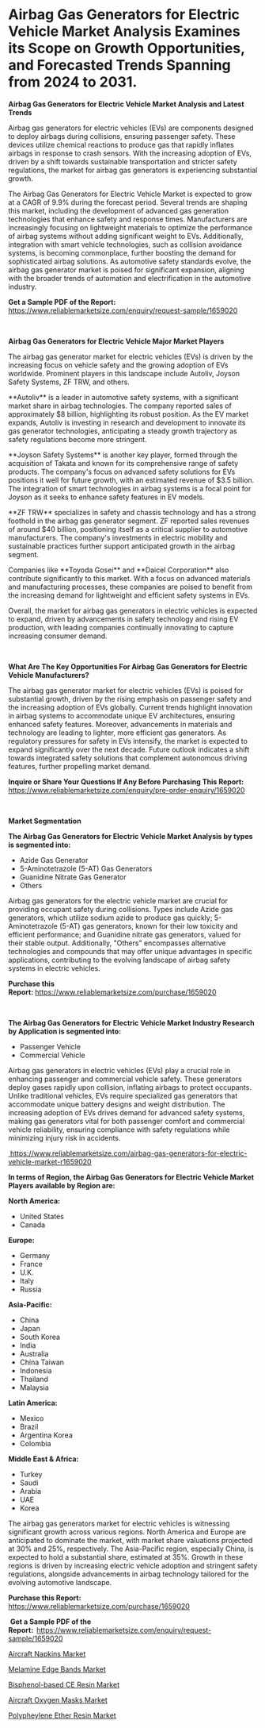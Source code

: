 <p><h1>Airbag Gas Generators for Electric Vehicle Market Analysis Examines its Scope on Growth Opportunities, and Forecasted Trends Spanning from 2024 to 2031.</h1></p><p><strong>Airbag Gas Generators for Electric Vehicle Market Analysis and Latest Trends</strong></p>
<p><p>Airbag gas generators for electric vehicles (EVs) are components designed to deploy airbags during collisions, ensuring passenger safety. These devices utilize chemical reactions to produce gas that rapidly inflates airbags in response to crash sensors. With the increasing adoption of EVs, driven by a shift towards sustainable transportation and stricter safety regulations, the market for airbag gas generators is experiencing substantial growth.</p><p>The Airbag Gas Generators for Electric Vehicle Market is expected to grow at a CAGR of 9.9% during the forecast period. Several trends are shaping this market, including the development of advanced gas generation technologies that enhance safety and response times. Manufacturers are increasingly focusing on lightweight materials to optimize the performance of airbag systems without adding significant weight to EVs. Additionally, integration with smart vehicle technologies, such as collision avoidance systems, is becoming commonplace, further boosting the demand for sophisticated airbag solutions. As automotive safety standards evolve, the airbag gas generator market is poised for significant expansion, aligning with the broader trends of automation and electrification in the automotive industry.</p></p>
<p><strong>Get a Sample PDF of the Report:&nbsp;</strong> <a href="https://www.reliablemarketsize.com/enquiry/request-sample/1659020?utm_campaign=1413&utm_medium=2&utm_source=Github&utm_content=ia&utm_term=12102024&utm_id=airbag-gas-generators-for-electric-vehicle">https://www.reliablemarketsize.com/enquiry/request-sample/1659020</a></p>
<p>&nbsp;</p>
<p><strong>Airbag Gas Generators for Electric Vehicle Major Market Players</strong></p>
<p><p>The airbag gas generator market for electric vehicles (EVs) is driven by the increasing focus on vehicle safety and the growing adoption of EVs worldwide. Prominent players in this landscape include Autoliv, Joyson Safety Systems, ZF TRW, and others.</p><p>**Autoliv** is a leader in automotive safety systems, with a significant market share in airbag technologies. The company reported sales of approximately $8 billion, highlighting its robust position. As the EV market expands, Autoliv is investing in research and development to innovate its gas generator technologies, anticipating a steady growth trajectory as safety regulations become more stringent.</p><p>**Joyson Safety Systems** is another key player, formed through the acquisition of Takata and known for its comprehensive range of safety products. The company's focus on advanced safety solutions for EVs positions it well for future growth, with an estimated revenue of $3.5 billion. The integration of smart technologies in airbag systems is a focal point for Joyson as it seeks to enhance safety features in EV models.</p><p>**ZF TRW** specializes in safety and chassis technology and has a strong foothold in the airbag gas generator segment. ZF reported sales revenues of around $40 billion, positioning itself as a critical supplier to automotive manufacturers. The company's investments in electric mobility and sustainable practices further support anticipated growth in the airbag segment.</p><p>Companies like **Toyoda Gosei** and **Daicel Corporation** also contribute significantly to this market. With a focus on advanced materials and manufacturing processes, these companies are poised to benefit from the increasing demand for lightweight and efficient safety systems in EVs.</p><p>Overall, the market for airbag gas generators in electric vehicles is expected to expand, driven by advancements in safety technology and rising EV production, with leading companies continually innovating to capture increasing consumer demand.</p></p>
<p>&nbsp;</p>
<p><strong>What Are The Key Opportunities For Airbag Gas Generators for Electric Vehicle Manufacturers?</strong></p>
<p><p>The airbag gas generator market for electric vehicles (EVs) is poised for substantial growth, driven by the rising emphasis on passenger safety and the increasing adoption of EVs globally. Current trends highlight innovation in airbag systems to accommodate unique EV architectures, ensuring enhanced safety features. Moreover, advancements in materials and technology are leading to lighter, more efficient gas generators. As regulatory pressures for safety in EVs intensify, the market is expected to expand significantly over the next decade. Future outlook indicates a shift towards integrated safety solutions that complement autonomous driving features, further propelling market demand.</p></p>
<p><strong>Inquire or Share Your Questions If Any Before Purchasing This Report:</strong> <a href="https://www.reliablemarketsize.com/enquiry/pre-order-enquiry/1659020?utm_campaign=1413&utm_medium=2&utm_source=Github&utm_content=ia&utm_term=12102024&utm_id=airbag-gas-generators-for-electric-vehicle">https://www.reliablemarketsize.com/enquiry/pre-order-enquiry/1659020</a></p>
<p>&nbsp;</p>
<p><strong>Market Segmentation</strong></p>
<p><strong>The Airbag Gas Generators for Electric Vehicle Market Analysis by types is segmented into:</strong></p>
<p><ul><li>Azide Gas Generator</li><li>5-Aminotetrazole (5-AT) Gas Generators</li><li>Guanidine Nitrate Gas Generator</li><li>Others</li></ul></p>
<p><p>Airbag gas generators for the electric vehicle market are crucial for providing occupant safety during collisions. Types include Azide gas generators, which utilize sodium azide to produce gas quickly; 5-Aminotetrazole (5-AT) gas generators, known for their low toxicity and efficient performance; and Guanidine nitrate gas generators, valued for their stable output. Additionally, "Others" encompasses alternative technologies and compounds that may offer unique advantages in specific applications, contributing to the evolving landscape of airbag safety systems in electric vehicles.</p></p>
<p><strong>Purchase this Report:&nbsp;</strong><a href="https://www.reliablemarketsize.com/purchase/1659020?utm_campaign=1413&utm_medium=2&utm_source=Github&utm_content=ia&utm_term=12102024&utm_id=airbag-gas-generators-for-electric-vehicle">https://www.reliablemarketsize.com/purchase/1659020</a></p>
<p>&nbsp;</p>
<p><strong>The Airbag Gas Generators for Electric Vehicle Market Industry Research by Application is segmented into:</strong></p>
<p><ul><li>Passenger Vehicle</li><li>Commercial Vehicle</li></ul></p>
<p><p>Airbag gas generators in electric vehicles (EVs) play a crucial role in enhancing passenger and commercial vehicle safety. These generators deploy gases rapidly upon collision, inflating airbags to protect occupants. Unlike traditional vehicles, EVs require specialized gas generators that accommodate unique battery designs and weight distribution. The increasing adoption of EVs drives demand for advanced safety systems, making gas generators vital for both passenger comfort and commercial vehicle reliability, ensuring compliance with safety regulations while minimizing injury risk in accidents.</p></p>
<p><a href="https://www.reliablemarketsize.com/airbag-gas-generators-for-electric-vehicle-market-r1659020?utm_campaign=1413&utm_medium=2&utm_source=Github&utm_content=ia&utm_term=12102024&utm_id=airbag-gas-generators-for-electric-vehicle">&nbsp;https://www.reliablemarketsize.com/airbag-gas-generators-for-electric-vehicle-market-r1659020</a></p>
<p><strong>In terms of Region, the Airbag Gas Generators for Electric Vehicle Market Players available by Region are:</strong></p>
<p>
    <p> <strong> North America: </strong>
        <ul>
            <li>United States</li>
            <li>Canada</li>
        </ul>
        </p> 
    <p> <strong> Europe: </strong>
        <ul>
            <li>Germany</li>
            <li>France</li>
            <li>U.K.</li>
            <li>Italy</li>
            <li>Russia</li>
        </ul>
        </p> 
    <p> <strong> Asia-Pacific: </strong>
        <ul>
            <li>China</li>
            <li>Japan</li>
            <li>South Korea</li>
            <li>India</li>
            <li>Australia</li>
            <li>China Taiwan</li>
            <li>Indonesia</li>
            <li>Thailand</li>
            <li>Malaysia</li>
        </ul>
        </p> 
    <p> <strong> Latin America: </strong>
        <ul>
            <li>Mexico</li>
            <li>Brazil</li>
            <li>Argentina Korea</li>
            <li>Colombia</li>
        </ul>
        </p> 
    <p> <strong> Middle East & Africa: </strong>
        <ul>
            <li>Turkey</li>
            <li>Saudi</li>
            <li>Arabia</li>
            <li>UAE</li>
            <li>Korea</li>
        </ul>
    </p>
    </p>
<p><p>The airbag gas generators market for electric vehicles is witnessing significant growth across various regions. North America and Europe are anticipated to dominate the market, with market share valuations projected at 30% and 25%, respectively. The Asia-Pacific region, especially China, is expected to hold a substantial share, estimated at 35%. Growth in these regions is driven by increasing electric vehicle adoption and stringent safety regulations, alongside advancements in airbag technology tailored for the evolving automotive landscape.</p></p>
<p><strong>Purchase this Report: </strong><a href="https://www.reliablemarketsize.com/purchase/1659020?utm_campaign=1413&utm_medium=2&utm_source=Github&utm_content=ia&utm_term=12102024&utm_id=airbag-gas-generators-for-electric-vehicle">https://www.reliablemarketsize.com/purchase/1659020</a></p>
<p>&nbsp;<strong>Get a Sample PDF of the Report:&nbsp;&nbsp;</strong><a href="https://www.reliablemarketsize.com/enquiry/request-sample/1659020?utm_campaign=1413&utm_medium=2&utm_source=Github&utm_content=ia&utm_term=12102024&utm_id=airbag-gas-generators-for-electric-vehicle">https://www.reliablemarketsize.com/enquiry/request-sample/1659020</a></p>
<p><strong></strong></p>
<p><p><a href="https://github.com/pinesamshigoz/Market-Research-Report-List-1/blob/main/aircraft-napkins-market.md?utm_campaign=1413&utm_medium=2&utm_source=Github&utm_content=ia&utm_term=12102024&utm_id=airbag-gas-generators-for-electric-vehicle">Aircraft Napkins Market</a></p><p><a href="https://www.linkedin.com/pulse/trends-global-melamine-edge-bands-market-forecast-analysis-tj9hf?utm_campaign=1413&utm_medium=2&utm_source=Github&utm_content=ia&utm_term=12102024&utm_id=airbag-gas-generators-for-electric-vehicle">Melamine Edge Bands Market</a></p><p><a href="https://www.linkedin.com/pulse/bisphenol-based-ce-resin-market-essentials-key-players-demand-peicf?utm_campaign=1413&utm_medium=2&utm_source=Github&utm_content=ia&utm_term=12102024&utm_id=airbag-gas-generators-for-electric-vehicle">Bisphenol-based CE Resin Market</a></p><p><a href="https://github.com/roydonhol47/Market-Research-Report-List-1/blob/main/aircraft-oxygen-masks-market.md?utm_campaign=1413&utm_medium=2&utm_source=Github&utm_content=ia&utm_term=12102024&utm_id=airbag-gas-generators-for-electric-vehicle">Aircraft Oxygen Masks Market</a></p><p><a href="https://www.linkedin.com/pulse/global-polypheylene-ether-resin-market-opportunities-forecast-fzitf?utm_campaign=1413&utm_medium=2&utm_source=Github&utm_content=ia&utm_term=12102024&utm_id=airbag-gas-generators-for-electric-vehicle">Polypheylene Ether Resin Market</a></p></p>